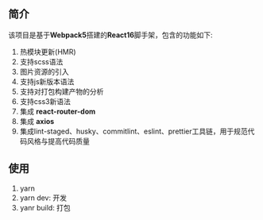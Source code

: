 ## 简介
该项目是基于**Webpack5**搭建的**React16**脚手架，包含的功能如下:

1. 热模块更新(HMR)
2. 支持scss语法
3. 图片资源的引入
4. 支持js新版本语法
5. 支持对打包构建产物的分析
6. 支持css3新语法
7. 集成 **react-router-dom**
8. 集成 **axios**
9. 集成lint-staged、husky、commitlint、eslint、prettier工具链，用于规范代码风格与提高代码质量

## 使用
1. yarn
2. yarn dev: 开发
3. yanr build: 打包
